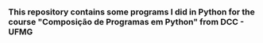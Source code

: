 ### This repository contains some programs I did in Python for the course "Composição de Programas em Python" from DCC - UFMG
